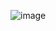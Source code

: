 ![image](https://github.com/tejashreeG17/DSM_PowerBi_Challenge/assets/120238929/e6824407-4e9e-4d99-aace-efa1169631c9)
